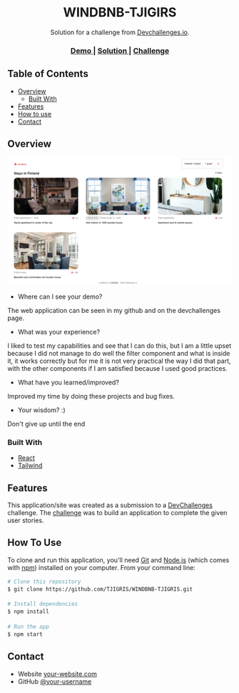 <!-- Please update value in the {}  -->

<h1 align="center">WINDBNB-TJIGIRS</h1>

<div align="center">
   Solution for a challenge from  <a href="http://devchallenges.io" target="_blank">Devchallenges.io</a>.
</div>

<div align="center">
  <h3>
    <a href="https://{tjigris.github.io/WINDBNB-TJIGRIS/}">
      Demo
    </a>
    <span> | </span>
    <a href="https://{github.com/TJIGRIS/WINDBNB-TJIGRIS.git}">
      Solution
    </a>
    <span> | </span>
    <a href="https://devchallenges.io/challenges/3JFYedSOZqAxYuOCNmYD">
      Challenge
    </a>
  </h3>
</div>

<!-- TABLE OF CONTENTS -->

## Table of Contents

- [Overview](#overview)
  - [Built With](#built-with)
- [Features](#features)
- [How to use](#how-to-use)
- [Contact](#contact)

<!-- OVERVIEW -->

## Overview

<!-- ![screenshot](https://user-images.githubusercontent.com/16707738/92399059-5716eb00-f132-11ea-8b14-bcacdc8ec97b.png) -->

![screenshot](./src/assets/page.png)

- Where can I see your demo?

The web application can be seen in my github and on the devchallenges page.

- What was your experience?

I liked to test my capabilities and see that I can do this, but I am a little upset because I did not manage to do well the filter component and what is inside it, it works correctly but for me it is not very practical the way I did that part, with the other components if I am satisfied because I used good practices.

- What have you learned/improved?

Improved my time by doing these projects and bug fixes.

- Your wisdom? :)

Don't give up until the end

### Built With

<!-- This section should list any major frameworks that you built your project using. Here are a few examples.-->

- [React](https://reactjs.org/)
- [Tailwind](https://tailwindcss.com/)

## Features

<!-- List the features of your application or follow the template. Don't share the figma file here :) -->

This application/site was created as a submission to a [DevChallenges](https://devchallenges.io/challenges) challenge. The [challenge](https://devchallenges.io/challenges/3JFYedSOZqAxYuOCNmYD) was to build an application to complete the given user stories.

## How To Use

<!-- Example: -->

To clone and run this application, you'll need [Git](https://git-scm.com) and [Node.js](https://nodejs.org/en/download/) (which comes with [npm](http://npmjs.com)) installed on your computer. From your command line:

```bash
# Clone this repository
$ git clone https://github.com/TJIGRIS/WINDBNB-TJIGRIS.git

# Install dependencies
$ npm install

# Run the app
$ npm start
```

## Contact

- Website [your-website.com](https://{tjigris.github.io/porfolio/})
- GitHub [@your-username](https://{github.com/TJIGRIS})
